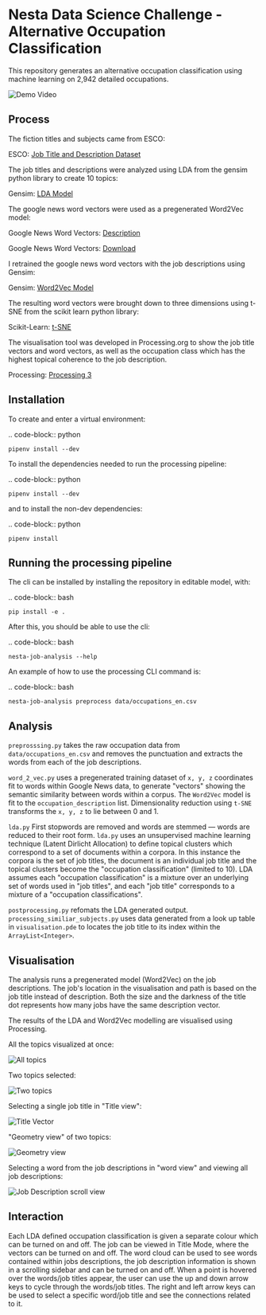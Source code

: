 Nesta Data Science Challenge - Alternative Occupation Classification
===================================
This repository generates an alternative occupation classification using machine learning on 2,942 detailed occupations.

![Demo Video](screen_recordings/geometry_demo.gif)

Process
---------
The fiction titles and subjects came from ESCO:

ESCO: [Job Title and Description Dataset](https://drive.google.com/file/d/16msIYPspUp2zrkgGJTdFQF8ZcxfEQbSy/view?usp=sharing)

The job titles and descriptions were analyzed using LDA from the gensim python library to create 10 topics:

Gensim: [LDA Model](https://radimrehurek.com/gensim/models/ldamodel.html)

The google news word vectors were used as a pregenerated Word2Vec model:

Google News Word Vectors: [Description](https://code.google.com/archive/p/word2vec/) 

Google News Word Vectors: [Download](https://github.com/mmihaltz/word2vec-GoogleNews-vectors)

I retrained the google news word vectors with the job descriptions using Gensim:

Gensim: [Word2Vec Model](https://radimrehurek.com/gensim/models/word2vec.html)

The resulting word vectors were brought down to three dimensions using t-SNE from the scikit learn python library:

Scikit-Learn: [t-SNE](https://scikit-learn.org/stable/modules/generated/sklearn.manifold.TSNE.html)

The visualisation tool was developed in Processing.org to show the job title vectors and word vectors, as well as the occupation class which has the highest topical coherence to the job description.

Processing: [Processing 3](https://processing.org/)

Installation
---------

To create and enter a virtual environment:

.. code-block:: python

    pipenv install --dev

To install the dependencies needed to run the processing pipeline:

.. code-block:: python

    pipenv install --dev

and to install the non-dev dependencies:

.. code-block:: python

    pipenv install


Running the processing pipeline
-----------------------------

The cli can be installed by installing the repository in editable model, with:

.. code-block:: bash

    pip install -e .

After this, you should be able to use the cli:

.. code-block:: bash

    nesta-job-analysis --help

An example of how to use the processing CLI command is:

.. code-block:: bash

    nesta-job-analysis preprocess data/occupations_en.csv

Analysis
----------------------

`preprosssing.py` takes the raw occupation data from `data/occupations_en.csv` and
removes the punctuation and extracts the words from each of the job descriptions.

`word_2_vec.py` uses a pregenerated training dataset of `x, y, z` coordinates fit
to words within Google News data, to generate "vectors" showing the semantic
similarity between words within a corpus. The `Word2Vec` model is fit to the `occupation_description` list.
Dimensionality reduction using `t-SNE` transforms the `x, y, z` to lie between 0 and 1.

`lda.py` First stopwords are removed and words are stemmed — words are reduced to
their root form. `lda.py` uses an unsupervised machine learning technique (Latent Dirlicht Allocation)
to define topical clusters which correspond to a set of documents within a corpora.
In this instance the corpora is the set of job titles, the document is an
individual job title and the topical clusters become the "occupation classification" (limited to 10).
LDA assumes each "occupation classification" is a mixture over an underlying set of
words used in "job titles", and each "job title" corresponds to a mixture of a "occupation classifications".

`postprocessing.py` refomats the LDA generated output. `processing_similiar_subjects.py`
uses data generated from a look up table in `visualisation.pde` to locates the
job title to its index within the `ArrayList<Integer>`.

Visualisation
---------

The analysis runs a pregenerated model (Word2Vec) on the job descriptions.
The job's location in the visualisation and path is based on the job title
instead of description. Both the size and the darkness of the title dot represents
how many jobs have the same description vector.

The results of the LDA and Word2Vec modelling are visualised using Processing.

All the topics visualized at once:

![All topics](images/all_topics.png)

Two topics selected:

![Two topics](images/two_topics_selection.png)

Selecting a single job title in "Title view":

![Title Vector](images/topic_title_selection_vector.png)

"Geometry view" of two topics:

![Geometry view](images/topic_selection_geometry.png)

Selecting a word from the job descriptions in "word view" and viewing all job descriptions:

![Job Description scroll view](images/title_selection_vector_description_scroll_bar.png)


Interaction
---------
Each LDA defined occupation classification is given a separate colour which can be turned on and off.
The job can be viewed in Title Mode, where the vectors can be turned on and off.
The word cloud can be used to see words contained within jobs descriptions, the job description information is shown in a scrolling sidebar and can be turned on and off.
When a point is hovered over the words/job titles appear, the user can use the up and down arrow keys to cycle through the words/job titles.
The right and left arrow keys can be used to select a specific word/job title and see the connections related to it.
